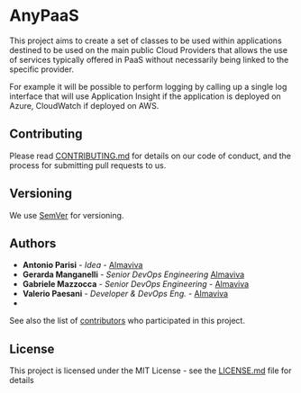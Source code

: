 # **AnyPaaS**

This project aims to create a set of classes to be used within applications destined to be used on the main public Cloud Providers that allows the use of services typically offered in PaaS without necessarily being linked to the specific provider.

For example it will be possible to perform logging by calling up a single log interface that will use Application Insight if the application is deployed on Azure, CloudWatch if deployed on AWS.



## Contributing

Please read [CONTRIBUTING.md](https://github.com/APAlmaviva/AnyPaaS/blob/master/CONTRIBUTING.md) for details on our code of conduct, and the process for submitting pull requests to us.

## Versioning

We use [SemVer](http://semver.org/) for versioning. 

## Authors

- **Antonio Parisi** - *Idea* - [Almaviva](http://www.almaviva.it)
- **Gerarda Manganelli** - *Senior DevOps Engineering*  [Almaviva](http://www.almaviva.it)
- **Gabriele Mazzocca** - *Senior DevOps Engineering* - [Almaviva](http://www.almaviva.it)
- **Valerio Paesani** - *Developer & DevOps Eng.* - [Almaviva](http://www.almaviva.it)
- 

See also the list of [contributors](https://github.com/your/project/contributors) who participated in this project.

## License

This project is licensed under the MIT License - see the [LICENSE.md](https://gist.github.com/PurpleBooth/LICENSE.md) file for details

